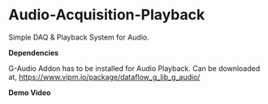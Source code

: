 # Audio-Acquisition-Playback
 Simple DAQ & Playback System for Audio.


**Dependencies**

G-Audio Addon has to be installed for Audio Playback.
Can be downloaded at,
https://www.vipm.io/package/dataflow_g_lib_g_audio/

**Demo Video**
